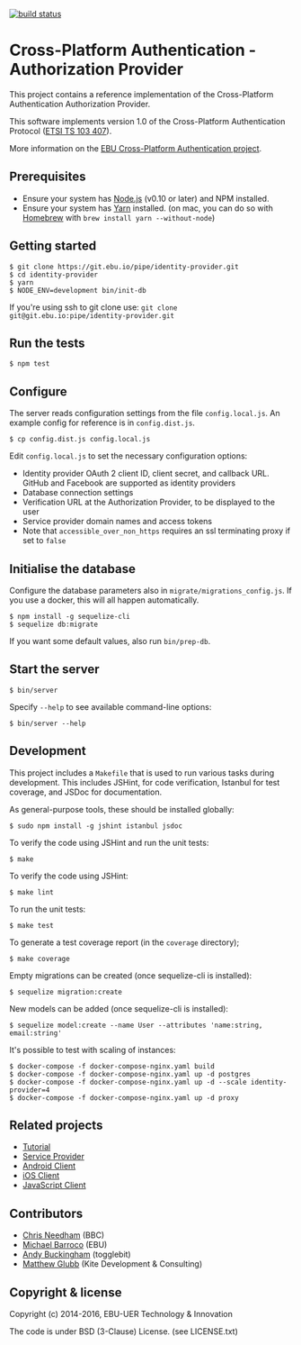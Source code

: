 [![build status](https://git.ebu.io/pipe/identity-provider/badges/develop/build.svg)](https://git.ebu.io/pipe/identity-provider/commits/develop)

# Cross-Platform Authentication - Authorization Provider

This project contains a reference implementation of the Cross-Platform
Authentication Authorization Provider.

This software implements version 1.0 of the Cross-Platform Authentication Protocol ([ETSI TS 103 407](https://portal.etsi.org/webapp/WorkProgram/Report_WorkItem.asp?WKI_ID=47970)).

More information on the [EBU Cross-Platform Authentication project](http://tech.ebu.ch/cpa).

## Prerequisites

- Ensure your system has [Node.js](http://nodejs.org/) (v0.10 or later) and NPM installed.
- Ensure your system has [Yarn](https://yarnpkg.com/en/) installed. (on mac, you can do so with [Homebrew](https://brew.sh/) with `brew install yarn --without-node`)

## Getting started

    $ git clone https://git.ebu.io/pipe/identity-provider.git
    $ cd identity-provider
    $ yarn
    $ NODE_ENV=development bin/init-db

If you're using ssh to git clone use: `git clone git@git.ebu.io:pipe/identity-provider.git`

## Run the tests

    $ npm test

## Configure

The server reads configuration settings from the file `config.local.js`.
An example config for reference is in `config.dist.js`.

    $ cp config.dist.js config.local.js

Edit `config.local.js` to set the necessary configuration options:

* Identity provider OAuth 2 client ID, client secret, and callback URL. GitHub and Facebook are supported as identity providers
* Database connection settings
* Verification URL at the Authorization Provider, to be displayed to the user
* Service provider domain names and access tokens
* Note that `accessible_over_non_https` requires an ssl terminating proxy if set to `false`

## Initialise the database

Configure the database parameters also in `migrate/migrations_config.js`.
If you use a docker, this will all happen automatically.

    $ npm install -g sequelize-cli
    $ sequelize db:migrate

If you want some default values, also run `bin/prep-db`.

## Start the server

    $ bin/server

Specify `--help` to see available command-line options:

    $ bin/server --help

## Development

This project includes a `Makefile` that is used to run various tasks during
development. This includes JSHint, for code verification, Istanbul for test
coverage, and JSDoc for documentation.

As general-purpose tools, these should be installed globally:

    $ sudo npm install -g jshint istanbul jsdoc

To verify the code using JSHint and run the unit tests:

    $ make

To verify the code using JSHint:

    $ make lint

To run the unit tests:

    $ make test

To generate a test coverage report (in the `coverage` directory);

    $ make coverage

Empty migrations can be created (once sequelize-cli is installed):

    $ sequelize migration:create

New models can be added (once sequelize-cli is installed):

    $ sequelize model:create --name User --attributes 'name:string, email:string'

It's possible to test with scaling of instances:

    $ docker-compose -f docker-compose-nginx.yaml build
    $ docker-compose -f docker-compose-nginx.yaml up -d postgres
    $ docker-compose -f docker-compose-nginx.yaml up -d --scale identity-provider=4
    $ docker-compose -f docker-compose-nginx.yaml up -d proxy

## Related projects

* [Tutorial](https://github.com/ebu/cpa-tutorial)
* [Service Provider](https://github.com/ebu/cpa-service-provider)
* [Android Client](https://github.com/ebu/cpa-android)
* [iOS Client](https://github.com/ebu/cpa-ios)
* [JavaScript Client](https://github.com/ebu/cpa.js)

## Contributors

* [Chris Needham](https://github.com/chrisn) (BBC)
* [Michael Barroco](https://github.com/barroco) (EBU)
* [Andy Buckingham](https://github.com/andybee) (togglebit)
* [Matthew Glubb](https://github.com/mglubb) (Kite Development & Consulting)

## Copyright & license

Copyright (c) 2014-2016, EBU-UER Technology & Innovation

The code is under BSD (3-Clause) License. (see LICENSE.txt)
